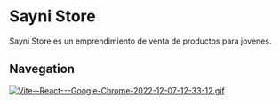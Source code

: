 # Sayni Store

Sayni Store es un emprendimiento de venta de productos para jovenes.

## Navegation

[![Vite--React---Google-Chrome-2022-12-07-12-33-12.gif](https://s9.gifyu.com/images/Vite--React---Google-Chrome-2022-12-07-12-33-12.gif)](https://gifyu.com/image/Sk2RH)